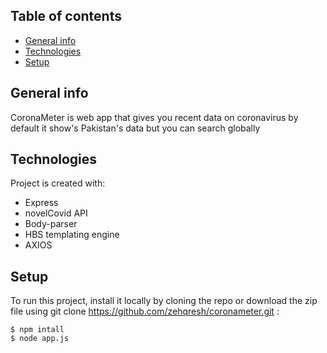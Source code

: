 ## Table of contents
* [General info](#general-info)
* [Technologies](#technologies)
* [Setup](#setup)

## General info
CoronaMeter is web app that gives you recent data on coronavirus by default it show's Pakistan's data but you can search globally
	
## Technologies
Project is created with:
* Express
* novelCovid API
* Body-parser
* HBS templating engine
* AXIOS
	
## Setup
To run this project, install it locally by cloning the repo or download the zip file using git clone https://github.com/zehqresh/coronameter.git :
```
$ npm intall
$ node app.js
```

